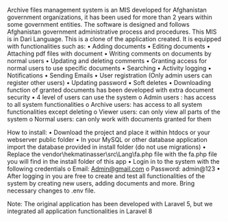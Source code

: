 Archive files management system is an MIS developed for Afghanistan government organizations, it has been used for more than 2 years within some government entities. The software is designed and follows Afghanistan government administrative process and procedures. This MIS is in Dari Language. This is a clone of the application created. It is equipped with functionalities such as:
•	Adding documents
•	Editing documents
•	Attaching pdf files with document
•	Writing comments on documents by normal users 
•	Updating and deleting comments
•	Granting access for normal users to use specific documents
•	Searching
•	Activity logging
•	Notifications
•	Sending Emails
•	User registration (Only admin users can register other users)
•	Updating password
•	Soft deletes
•	Downloading function of granted documents has been developed with extra document security
•	4 level of users can use the system
o	Admin users : has access to all system functionalities
o	Archive users: has access to all system functionalities except deleting
o	Viewer users: can only view all parts of the system
o	Normal users: can only work with documents granted for them

How to install: 
•	Download the project and place it within htdocs or your webserver public folder
•	In your MySQL or other database application import the database provided in install folder (do not use migrations)
•	Replace the vendor\hekmatinasser\src\Lang\fa.php file with the fa.php file you will find in the install folder of this app 
•	Login in to the system with the following credentials
o	Email: Admin@gmail.com
o	Password: admin@123
•	After logging in you are free to create and test all functionalities of the system by creating new users, adding documents and more.
Bring necessary changes to .env file. 

Note: The original application has been developed with Laravel 5, but we integrated all application functionalities in Laravel 8
